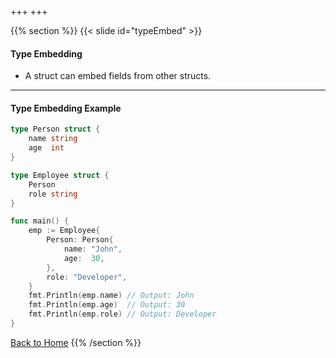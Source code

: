 +++
+++

{{% section %}}
{{< slide id="typeEmbed" >}}

#### Type Embedding
- A struct can embed fields from other structs.

---
#### Type Embedding Example
```go
type Person struct {
    name string
    age  int
}

type Employee struct {
    Person
    role string
}

func main() {
    emp := Employee{
        Person: Person{
            name: "John",
            age:  30,
        },
        role: "Developer",
    }
    fmt.Println(emp.name) // Output: John
    fmt.Println(emp.age)  // Output: 30
    fmt.Println(emp.role) // Output: Developer
}
```

[Back to Home](..)
{{% /section %}}
